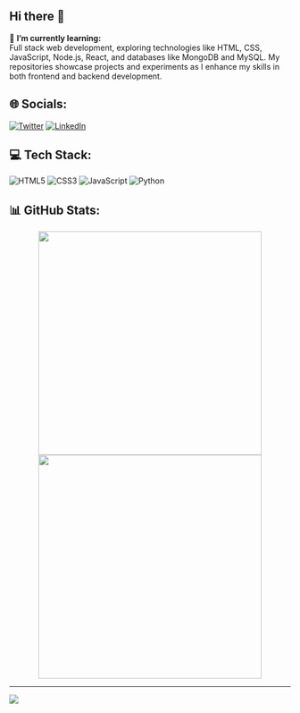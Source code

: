 ## Hi there 👋

 🌱 **I’m currently learning:**  <br>Full stack web development, exploring technologies like HTML, CSS, JavaScript, Node.js, React, and databases like MongoDB and MySQL. My repositories showcase projects and experiments as I enhance my skills in both frontend and backend development.

## 🌐 Socials:
[![Twitter](https://img.shields.io/badge/Twitter-%231DA1F2.svg?logo=Twitter&logoColor=white)](https://x.com/gxdhx_) [![LinkedIn](https://img.shields.io/badge/LinkedIn-%230077B5.svg?logo=linkedin&logoColor=white)](https://linkedin.com/in/gxdhx)

## 💻 Tech Stack:
![HTML5](https://img.shields.io/badge/html5-%23E34F26.svg?style=for-the-badge&logo=html5&logoColor=white) ![CSS3](https://img.shields.io/badge/css3-%231572B6.svg?style=for-the-badge&logo=css3&logoColor=white) ![JavaScript](https://img.shields.io/badge/javascript-%23323330.svg?style=for-the-badge&logo=javascript&logoColor=%23F7DF1E) ![Python](https://img.shields.io/badge/python-%234B8BBE.svg?style=for-the-badge&logo=python&logoColor=white)

## 📊 GitHub Stats:
<p align="center">
  <img src="https://github-readme-stats.vercel.app/api?username=gxdhx&show_icons=true&theme=bear" width="400">
  <img src="https://github-readme-streak-stats.herokuapp.com?user=gxdhx&theme=dark&hide_border=true" width="400">
</p>

---
[![](https://visitcount.itsvg.in/api?id=gxdhx&icon=0&color=0)](https://visitcount.itsvg.in)
